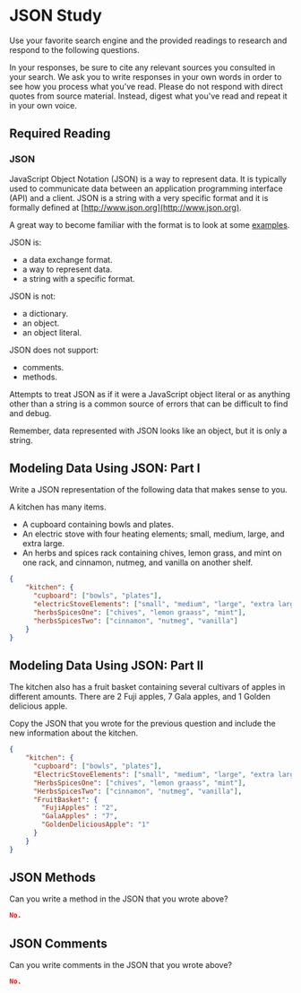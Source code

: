 # JSON Study

Use your favorite search engine and the provided readings to research and
respond to the following questions.

In your responses, be sure to cite any relevant sources you consulted in your
search. We ask you to write responses in your own words in order to see how you
process what you've read. Please do not respond with direct quotes from source
material. Instead, digest what you've read and repeat it in your own voice.

## Required Reading

### JSON

JavaScript Object Notation (JSON) is a way to represent data. It is typically used to communicate data
between an application programming interface (API) and a client. JSON is a string with a very specific format and it is formally defined at [http://www.json.org](http://www.json.org).

A great way to become familiar with the format is to look at some [examples](http://www.json.org/example.html).

JSON is:
-   a data exchange format.
-   a way to represent data.
-   a string with a specific format.

JSON is not:
-   a dictionary.
-   an object.
-   an object literal.

JSON does not support:
-   comments.
-   methods.

Attempts to treat JSON as if it were a JavaScript object literal or as anything
other than a string is a common source of errors that can be difficult to find
and debug.

Remember, data represented with JSON looks like an object, but it is only a
string.

## Modeling Data Using JSON: Part I

Write a JSON representation of the following data that makes sense to you.

A kitchen has many items.
-   A cupboard containing bowls and plates.
-   An electric stove with four heating elements; small, medium, large, and
    extra large.
-   An herbs and spices rack containing chives, lemon grass, and mint on one
    rack, and cinnamon, nutmeg, and vanilla on another shelf.

```json
{
    "kitchen": {
      "cupboard": ["bowls", "plates"],
      "electricStoveElements": ["small", "medium", "large", "extra large"],
      "herbsSpicesOne": ["chives", "lemon graass", "mint"],
      "herbsSpicesTwo": ["cinnamon", "nutmeg", "vanilla"]
    }
}
```

## Modeling Data Using JSON: Part II

The kitchen also has a fruit basket containing several cultivars of apples in
different amounts. There are 2 Fuji apples, 7 Gala apples, and 1 Golden
delicious apple.

Copy the JSON that you wrote for the previous question and include the new information about the kitchen.

```json
{
    "kitchen": {
      "cupboard": ["bowls", "plates"],
      "ElectricStoveElements": ["small", "medium", "large", "extra large"],
      "HerbsSpicesOne": ["chives", "lemon graass", "mint"],
      "HerbsSpicesTwo": ["cinnamon", "nutmeg", "vanilla"],
      "FruitBasket": {
        "FujiApples" : "2",
        "GalaApples" : "7",
        "GoldenDeliciousApple": "1"
      }
    }
}
```

## JSON Methods

Can you write a method in the JSON that you wrote above?

```json
No.
```

## JSON Comments

Can you write comments in the JSON that you wrote above?

```json
No.
```
